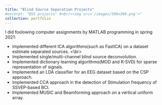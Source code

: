 ```yaml
---
title: "Blind Source Separation Projects"
#excerpt: "BSS projects" #<br/><img src='/images/500x300.png'>"
collection: portfolio
---
```

I did foolowing computer assignments by MATLAB programming in spring 2021:

* Implemented different ICA algorithms(such as FastICA) on a dataset estimate separated sources. <\br>
* Implemented single/multi-channel blind source deconvolution.
* Implemented dictionary learning algorithms(MOD and K-SVD) for sparse representation of signals.
* Implemented an LDA classifier for an EEG dataset based on the CSP approach.
* Implemented CCA approach in the detection of Stimulation frequency of SSVEP-based BCI.
* Implemented MUSIC and Beamforming approach on a vertical uniform array.
